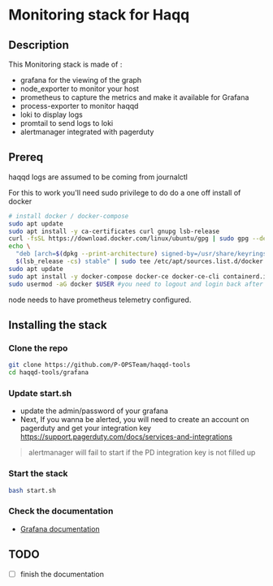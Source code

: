 # Monitoring stack for Haqq

## Description
This Monitoring stack is made of :
- grafana for the viewing of the graph
- node_exporter to monitor your host
- prometheus to capture the metrics and make it available for Grafana
- process-exporter to monitor haqqd
- loki to display logs
- promtail to send logs to loki
- alertmanager integrated with pagerduty

## Prereq

haqqd logs are assumed to be coming from journalctl

For this to work you'll need sudo privilege to do do a one off install of docker

```bash
# install docker / docker-compose
sudo apt update
sudo apt install -y ca-certificates curl gnupg lsb-release
curl -fsSL https://download.docker.com/linux/ubuntu/gpg | sudo gpg --dearmor -o /usr/share/keyrings/docker-archive-keyring.gpg
echo \
  "deb [arch=$(dpkg --print-architecture) signed-by=/usr/share/keyrings/docker-archive-keyring.gpg] https://download.docker.com/linux/ubuntu \
  $(lsb_release -cs) stable" | sudo tee /etc/apt/sources.list.d/docker.list > /dev/null
sudo apt update
sudo apt install -y docker-compose docker-ce docker-ce-cli containerd.io
sudo usermod -aG docker $USER #you need to logout and login back after that
```

node needs to have prometheus telemetry configured.

## Installing the stack

### Clone the repo

```bash
git clone https://github.com/P-OPSTeam/haqqd-tools
cd haqqd-tools/grafana
```

### Update start.sh

- update the admin/password of your grafana
- Next, If you wanna be alerted, you will need to create an account on pagerduty and get your integration key https://support.pagerduty.com/docs/services-and-integrations

> alertmanager will fail to start if the PD integration key is not filled up 


### Start the stack

```bash
bash start.sh
```

### Check the documentation

- [Grafana documentation](docs/grafana.md)

## TODO

- [ ] finish the documentation


